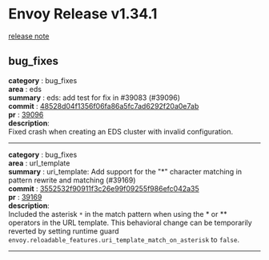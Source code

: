 # Envoy Release v1.34.1

[release note](https://www.envoyproxy.io/docs/envoy/latest/version_history/v1.34/v1.34.1)

## bug_fixes

**category**   : bug_fixes  
**area**       : eds  
**summary**    : eds: add test for fix in #39083 (#39096)  
**commit**     : [48528d04f1356f06fa86a5fc7ad6292f20a0e7ab](https://github.com/envoyproxy/envoy/commit/48528d04f1356f06fa86a5fc7ad6292f20a0e7ab)  
**pr**         : [39096](https://github.com/envoyproxy/envoy/pull/39096)  
**description**:  
Fixed crash when creating an EDS cluster with invalid configuration.   
 
---

**category**   : bug_fixes  
**area**       : url_template  
**summary**    : uri_template: Add support for the "*" character matching in pattern rewrite and matching (#39169)  
**commit**     : [3552532f90911f3c26e99f09255f986efc042a35](https://github.com/envoyproxy/envoy/commit/3552532f90911f3c26e99f09255f986efc042a35)  
**pr**         : [39169](https://github.com/envoyproxy/envoy/pull/39169)  
**description**:  
Included the asterisk ``*`` in the match pattern when using the * or ** operators in the URL template. This behavioral change can be temporarily reverted by setting runtime guard ``envoy.reloadable_features.uri_template_match_on_asterisk`` to ``false``.   
 
---

